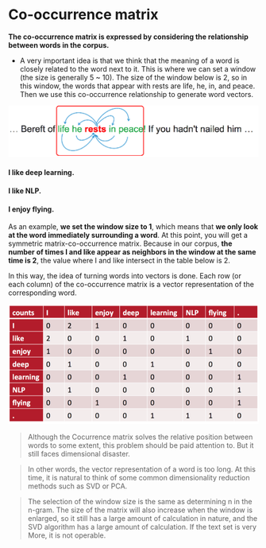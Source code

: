 # Co-occurrence matrix

**The co-occurrence matrix is expressed by considering the relationship between words in the corpus.**
 - A very important idea is that we think that the meaning of a word is closely related to the word next to it. This is where we can set a window (the size is generally 5 ~ 10). The size of the window below is 2, so in this window, the words that appear with rests are life, he, in, and peace. Then we use this co-occurrence relationship to generate word vectors.


![alt text](https://github.com/vaasu2002/Natural-Language-Processing/blob/main/Pre%20Processing/Co-occurrence%20matrix/concurrence.jpg)


#### I like deep learning.

#### I like NLP.

#### I enjoy flying.

As an example, **we set the window size to 1**, which means that **we only look at the word immediately surrounding a word**. At this point, you will get a symmetric matrix-co-occurrence matrix. Because in our corpus, **the number of times I and like appear as neighbors in the window at the same time is 2**, the value where I and like intersect in the table below is 2. 

In this way, the idea of turning words into vectors is done. Each row (or each column) of the co-occurrence matrix is a vector representation of the corresponding word.

![alt text](https://github.com/vaasu2002/Natural-Language-Processing/blob/main/Pre%20Processing/Co-occurrence%20matrix/concur.jpg)

>Although the Cocurrence matrix solves the relative position between words to some extent, this problem should be paid attention to. But it still faces dimensional disaster. 

>In other words, the vector representation of a word is too long. At this time, it is natural to think of some common dimensionality reduction methods such as SVD or PCA.

>The selection of the window size is the same as determining n in the n-gram. The size of the matrix will also increase when the window is enlarged, so it still has a large amount of calculation in nature, and the SVD algorithm has a large amount of calculation. If the text set is very More, it is not operable.
